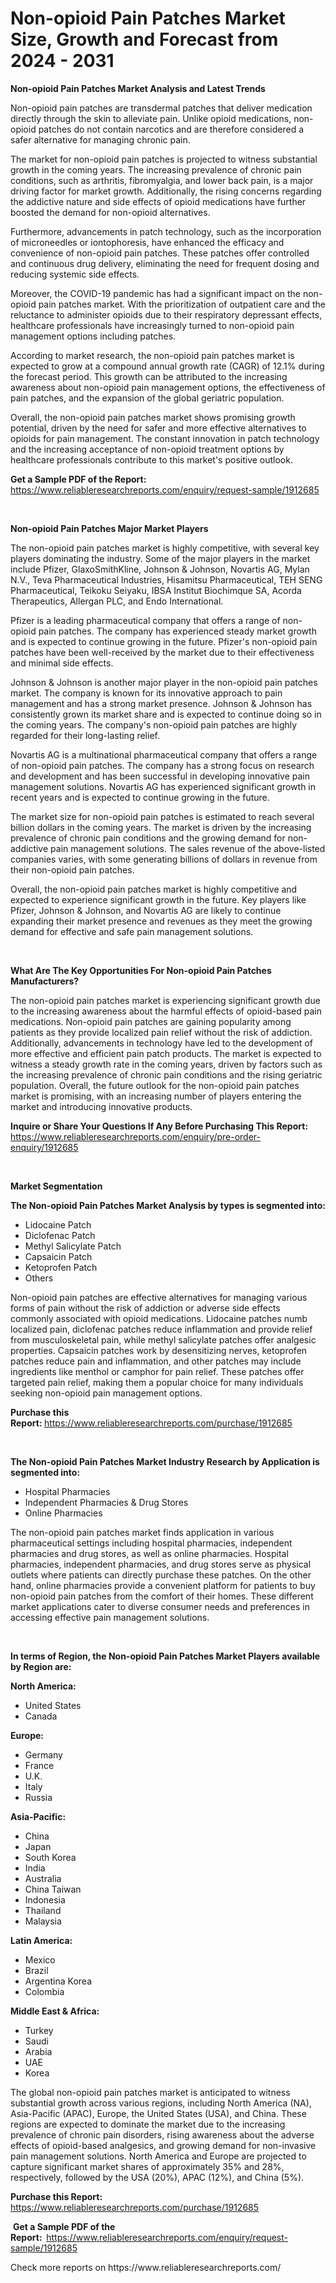 <p><h1>Non-opioid Pain Patches Market Size, Growth and Forecast from 2024 - 2031</h1></p><p><strong>Non-opioid Pain Patches Market Analysis and Latest Trends</strong></p>
<p><p>Non-opioid pain patches are transdermal patches that deliver medication directly through the skin to alleviate pain. Unlike opioid medications, non-opioid patches do not contain narcotics and are therefore considered a safer alternative for managing chronic pain.</p><p>The market for non-opioid pain patches is projected to witness substantial growth in the coming years. The increasing prevalence of chronic pain conditions, such as arthritis, fibromyalgia, and lower back pain, is a major driving factor for market growth. Additionally, the rising concerns regarding the addictive nature and side effects of opioid medications have further boosted the demand for non-opioid alternatives.</p><p>Furthermore, advancements in patch technology, such as the incorporation of microneedles or iontophoresis, have enhanced the efficacy and convenience of non-opioid pain patches. These patches offer controlled and continuous drug delivery, eliminating the need for frequent dosing and reducing systemic side effects.</p><p>Moreover, the COVID-19 pandemic has had a significant impact on the non-opioid pain patches market. With the prioritization of outpatient care and the reluctance to administer opioids due to their respiratory depressant effects, healthcare professionals have increasingly turned to non-opioid pain management options including patches.</p><p>According to market research, the non-opioid pain patches market is expected to grow at a compound annual growth rate (CAGR) of 12.1% during the forecast period. This growth can be attributed to the increasing awareness about non-opioid pain management options, the effectiveness of pain patches, and the expansion of the global geriatric population.</p><p>Overall, the non-opioid pain patches market shows promising growth potential, driven by the need for safer and more effective alternatives to opioids for pain management. The constant innovation in patch technology and the increasing acceptance of non-opioid treatment options by healthcare professionals contribute to this market's positive outlook.</p></p>
<p><strong>Get a Sample PDF of the Report:&nbsp;</strong> <a href="https://www.reliableresearchreports.com/enquiry/request-sample/1912685">https://www.reliableresearchreports.com/enquiry/request-sample/1912685</a></p>
<p>&nbsp;</p>
<p><strong>Non-opioid Pain Patches Major Market Players</strong></p>
<p><p>The non-opioid pain patches market is highly competitive, with several key players dominating the industry. Some of the major players in the market include Pfizer, GlaxoSmithKline, Johnson & Johnson, Novartis AG, Mylan N.V., Teva Pharmaceutical Industries, Hisamitsu Pharmaceutical, TEH SENG Pharmaceutical, Teikoku Seiyaku, IBSA Institut Biochimque SA, Acorda Therapeutics, Allergan PLC, and Endo International.</p><p>Pfizer is a leading pharmaceutical company that offers a range of non-opioid pain patches. The company has experienced steady market growth and is expected to continue growing in the future. Pfizer's non-opioid pain patches have been well-received by the market due to their effectiveness and minimal side effects.</p><p>Johnson & Johnson is another major player in the non-opioid pain patches market. The company is known for its innovative approach to pain management and has a strong market presence. Johnson & Johnson has consistently grown its market share and is expected to continue doing so in the coming years. The company's non-opioid pain patches are highly regarded for their long-lasting relief.</p><p>Novartis AG is a multinational pharmaceutical company that offers a range of non-opioid pain patches. The company has a strong focus on research and development and has been successful in developing innovative pain management solutions. Novartis AG has experienced significant growth in recent years and is expected to continue growing in the future.</p><p>The market size for non-opioid pain patches is estimated to reach several billion dollars in the coming years. The market is driven by the increasing prevalence of chronic pain conditions and the growing demand for non-addictive pain management solutions. The sales revenue of the above-listed companies varies, with some generating billions of dollars in revenue from their non-opioid pain patches.</p><p>Overall, the non-opioid pain patches market is highly competitive and expected to experience significant growth in the future. Key players like Pfizer, Johnson & Johnson, and Novartis AG are likely to continue expanding their market presence and revenues as they meet the growing demand for effective and safe pain management solutions.</p></p>
<p>&nbsp;</p>
<p><strong>What Are The Key Opportunities For Non-opioid Pain Patches Manufacturers?</strong></p>
<p><p>The non-opioid pain patches market is experiencing significant growth due to the increasing awareness about the harmful effects of opioid-based pain medications. Non-opioid pain patches are gaining popularity among patients as they provide localized pain relief without the risk of addiction. Additionally, advancements in technology have led to the development of more effective and efficient pain patch products. The market is expected to witness a steady growth rate in the coming years, driven by factors such as the increasing prevalence of chronic pain conditions and the rising geriatric population. Overall, the future outlook for the non-opioid pain patches market is promising, with an increasing number of players entering the market and introducing innovative products.</p></p>
<p><strong>Inquire or Share Your Questions If Any Before Purchasing This Report:</strong> <a href="https://www.reliableresearchreports.com/enquiry/pre-order-enquiry/1912685">https://www.reliableresearchreports.com/enquiry/pre-order-enquiry/1912685</a></p>
<p>&nbsp;</p>
<p><strong>Market Segmentation</strong></p>
<p><strong>The Non-opioid Pain Patches Market Analysis by types is segmented into:</strong></p>
<p><ul><li>Lidocaine Patch</li><li>Diclofenac Patch</li><li>Methyl Salicylate Patch</li><li>Capsaicin Patch</li><li>Ketoprofen Patch</li><li>Others</li></ul></p>
<p><p>Non-opioid pain patches are effective alternatives for managing various forms of pain without the risk of addiction or adverse side effects commonly associated with opioid medications. Lidocaine patches numb localized pain, diclofenac patches reduce inflammation and provide relief from musculoskeletal pain, while methyl salicylate patches offer analgesic properties. Capsaicin patches work by desensitizing nerves, ketoprofen patches reduce pain and inflammation, and other patches may include ingredients like menthol or camphor for pain relief. These patches offer targeted pain relief, making them a popular choice for many individuals seeking non-opioid pain management options.</p></p>
<p><strong>Purchase this Report:&nbsp;</strong><a href="https://www.reliableresearchreports.com/purchase/1912685">https://www.reliableresearchreports.com/purchase/1912685</a></p>
<p>&nbsp;</p>
<p><strong>The Non-opioid Pain Patches Market Industry Research by Application is segmented into:</strong></p>
<p><ul><li>Hospital Pharmacies</li><li>Independent Pharmacies & Drug Stores</li><li>Online Pharmacies</li></ul></p>
<p><p>The non-opioid pain patches market finds application in various pharmaceutical settings including hospital pharmacies, independent pharmacies and drug stores, as well as online pharmacies. Hospital pharmacies, independent pharmacies, and drug stores serve as physical outlets where patients can directly purchase these patches. On the other hand, online pharmacies provide a convenient platform for patients to buy non-opioid pain patches from the comfort of their homes. These different market applications cater to diverse consumer needs and preferences in accessing effective pain management solutions.</p></p>
<p>&nbsp;</p>
<p><strong>In terms of Region, the Non-opioid Pain Patches Market Players available by Region are:</strong></p>
<p>
    <p> <strong> North America: </strong>
        <ul>
            <li>United States</li>
            <li>Canada</li>
        </ul>
        </p> 
    <p> <strong> Europe: </strong>
        <ul>
            <li>Germany</li>
            <li>France</li>
            <li>U.K.</li>
            <li>Italy</li>
            <li>Russia</li>
        </ul>
        </p> 
    <p> <strong> Asia-Pacific: </strong>
        <ul>
            <li>China</li>
            <li>Japan</li>
            <li>South Korea</li>
            <li>India</li>
            <li>Australia</li>
            <li>China Taiwan</li>
            <li>Indonesia</li>
            <li>Thailand</li>
            <li>Malaysia</li>
        </ul>
        </p> 
    <p> <strong> Latin America: </strong>
        <ul>
            <li>Mexico</li>
            <li>Brazil</li>
            <li>Argentina Korea</li>
            <li>Colombia</li>
        </ul>
        </p> 
    <p> <strong> Middle East & Africa: </strong>
        <ul>
            <li>Turkey</li>
            <li>Saudi</li>
            <li>Arabia</li>
            <li>UAE</li>
            <li>Korea</li>
        </ul>
    </p>
    </p>
<p><p>The global non-opioid pain patches market is anticipated to witness substantial growth across various regions, including North America (NA), Asia-Pacific (APAC), Europe, the United States (USA), and China. These regions are expected to dominate the market due to the increasing prevalence of chronic pain disorders, rising awareness about the adverse effects of opioid-based analgesics, and growing demand for non-invasive pain management solutions. North America and Europe are projected to capture significant market shares of approximately 35% and 28%, respectively, followed by the USA (20%), APAC (12%), and China (5%).</p></p>
<p><strong>Purchase this Report: </strong><a href="https://www.reliableresearchreports.com/purchase/1912685">https://www.reliableresearchreports.com/purchase/1912685</a></p>
<p>&nbsp;<strong>Get a Sample PDF of the Report:&nbsp;&nbsp;</strong><a href="https://www.reliableresearchreports.com/enquiry/request-sample/1912685">https://www.reliableresearchreports.com/enquiry/request-sample/1912685</a></p>
<p><strong></strong></p>
<p>Check more reports on https://www.reliableresearchreports.com/</p>